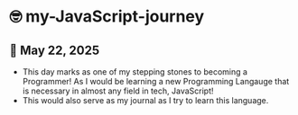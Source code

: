 # 🤓 my-JavaScript-journey

## 📅 May 22, 2025
* This day marks as one of my stepping stones to becoming a Programmer! As I would be learning a new Programming Langauge that is necessary in almost any field in tech, JavaScript! 
* This would also serve as my journal as I try to learn this language. 

